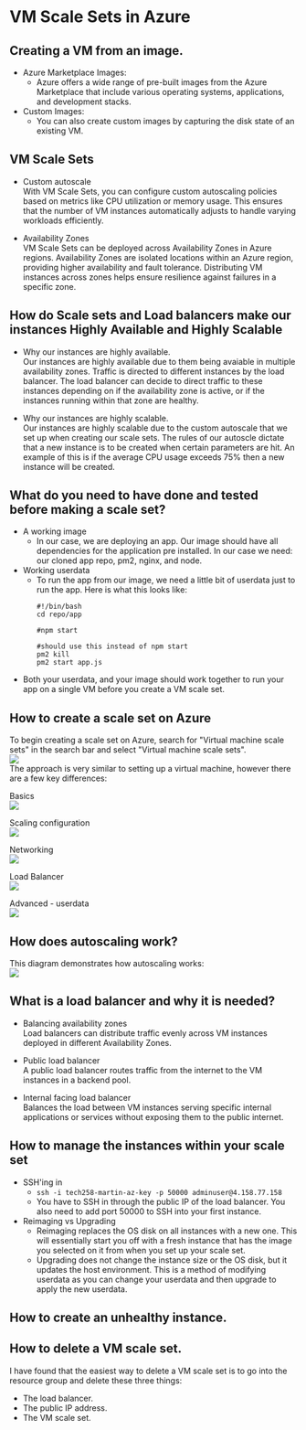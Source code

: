 # VM Scale Sets in Azure
## Creating a VM from an image.
  - Azure Marketplace Images:
    - Azure offers a wide range of pre-built images from the Azure Marketplace that include various operating systems, applications, and development stacks.
  - Custom Images:
    - You can also create custom images by capturing the disk state of an existing VM. 
  
## VM Scale Sets
  - Custom autoscale<br>
    With VM Scale Sets, you can configure custom autoscaling policies based on metrics like CPU utilization or memory usage. This ensures that the number of VM instances automatically adjusts to handle varying workloads efficiently.

  - Availability Zones<br>
    VM Scale Sets can be deployed across Availability Zones in Azure regions. Availability Zones are isolated locations within an Azure region, providing higher availability and fault tolerance. Distributing VM instances across zones helps ensure resilience against failures in a specific zone.


## How do Scale sets and Load balancers make our instances Highly Available and Highly Scalable
- Why our instances are highly available.<br>
Our instances are highly available due to them being avaiable in multiple availability zones. Traffic is directed to different instances by the load balancer. The load balancer can decide to direct traffic to these instances depending on if the availability zone is active, or if the instances running within that zone are healthy.

- Why our instances are highly scalable.<br>
Our instances are highly scalable due to the custom autoscale that we set up when creating our scale sets. The rules of our autoscle dictate that a new instance is to be created when certain parameters are hit. An example of this is if the average CPU usage exceeds 75% then a new instance will be created.



## What do you need to have done and tested before making a scale set?
- A working image
  - In our case, we are deploying an app. Our image should have all dependencies for the application pre installed. In our case we need: our cloned app repo, pm2, nginx, and node.
- Working userdata
  - To run the app from our image, we need a little bit of userdata just to run the app. Here is what this looks like:
    ```
    #!/bin/bash
    cd repo/app

    #npm start

    #should use this instead of npm start
    pm2 kill
    pm2 start app.js 
    ```
- Both your userdata, and your image should work together to run your app on a single VM before you create a VM scale set.

## How to create a scale set on Azure

To begin creating a scale set on Azure, search for "Virtual machine scale sets" in the search bar and select "Virtual machine scale sets".<br>
![](<images 2/image-27.png>)<br>
The approach is very similar to setting up a virtual machine, however there are a few key differences:

Basics<br>
![](<images 2/image-23.png>)<br>

Scaling configuration<br>
![](<images 2/image-26.png>)<br>

Networking<br>
![](<images 2/image-24.png>)<br>

Load Balancer<br>
![](<images 2/image-22.png>)<br>

Advanced - userdata<br>
![](<images 2/image-25.png>)<br>

## How does autoscaling work?

This diagram demonstrates how autoscaling works:<br>
![](<images 2/New Project (1) (1).png>)<br>

## What is a load balancer and why it is needed?
  - Balancing availability zones<br>
    Load balancers can distribute traffic evenly across VM instances deployed in different Availability Zones. 

  - Public load balancer<br>
    A public load balancer routes traffic from the internet to the VM instances in a backend pool.

  - Internal facing load balancer<br>
    Balances the load between VM instances serving specific internal applications or services without exposing them to the public internet.
## How to manage the instances within your scale set
- SSH'ing in
  - `ssh -i tech258-martin-az-key -p 50000 adminuser@4.158.77.158`
  - You have to SSH in through the public IP of the load balancer. You also need to add port 50000 to SSH into your first instance.
- Reimaging vs Upgrading
  - Reimaging replaces the OS disk on all instances with a new one. This will essentially start you off with a fresh instance that has the image you selected on it from when you set up your scale set.
  - Upgrading does not change the instance size or the OS disk, but it updates the host environment. This is a method of modifying userdata as you can change your userdata and then upgrade to apply the new userdata.

## How to create an unhealthy instance.


## How to delete a VM scale set.
I have found that the easiest way to delete a VM scale set is to go into the resource group and delete these three things:<br>
- The load balancer.
- The public IP address.
- The VM scale set.









